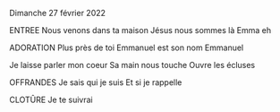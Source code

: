 Dimanche 27 février 2022

ENTREE
Nous venons dans ta maison
Jésus nous sommes là
Emma eh

ADORATION
Plus près de toi
Emmanuel est son nom
Emmanuel

Je laisse parler mon coeur
Sa main nous touche
Ouvre les écluses

OFFRANDES
Je sais qui je suis
Et si je rappelle

CLOTÛRE
Je te suivrai

